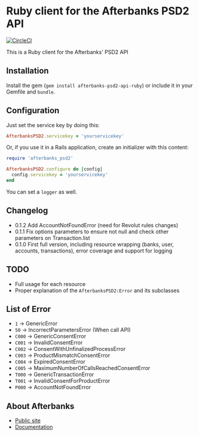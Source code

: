# Ruby client for the Afterbanks PSD2 API

[![CircleCI](https://circleci.com/gh/quipuapp/afterbanks-psd2-api-ruby.svg?style=shield)](https://circleci.com/gh/quipuapp/afterbanks-psd2-api-ruby)

This is a Ruby client for the Afterbanks' PSD2 API

Installation
---------

Install the gem (`gem install afterbanks-psd2-api-ruby`) or include it in your Gemfile and `bundle`.

Configuration
---------

Just set the service key by doing this:

```ruby
AfterbanksPSD2.servicekey = 'yourservicekey'
```

Or, if you use it in a Rails application, create an initializer with this content:

```ruby
require 'afterbanks_psd2'

AfterbanksPSD2.configure do |config|
  config.servicekey = 'yourservicekey'
end
```

You can set a `logger` as well.

Changelog
---------

* 0.1.2 Add AccountNotFoundError (need for Revolut rules changes) 
* 0.1.1 Fix options parameters to ensure not null and check other parameters on Transaction.list
* 0.1.0 First full version, including resource wrapping (banks, user, accounts, transactions), error coverage and support for logging

TODO
----

* Full usage for each resource
* Proper explanation of the `AfterbanksPSD2:Error` and its subclasses

List of Error
------------

 *    `1` -> GenericError
 *   `50` -> IncorrectParametersError (When call API)
 * `C000` -> GenericConsentError
 * `C001` -> InvalidConsentError
 * `C002` -> ConsentWithUnfinalizedProcessError
 * `C003` -> ProductMismatchConsentError
 * `C004` -> ExpiredConsentError
 * `C005` -> MaximumNumberOfCallsReachedConsentError
 * `T000` -> GenericTransactionError
 * `T001` -> InvalidConsentForProductError
 * `P000` -> AccountNotFoundError



About Afterbanks
------------

* [Public site](https://www.afterbanks.com)
* [Documentation](https://app.swaggerhub.com/apis/Afterbanks/Afterbanks-PSD2-ES)
